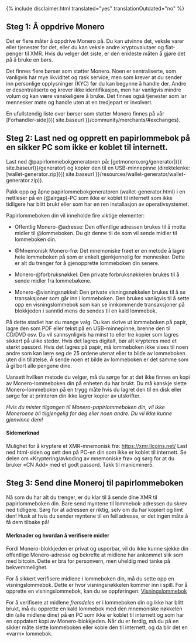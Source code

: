 {% include disclaimer.html translated="yes" translationOutdated="no" %}

## Steg 1: Å oppdrive Monero

Det er flere måter å oppdrive Monero på. Du kan utvinne det, veksle varer
eller tjenester for det, eller du kan veksle andre kryptovalutaer og
fiat-penger til XMR. Hvis du velger det siste, er den enkleste måten å gjøre
det på å bruke en børs.

Det finnes flere børser som støtter Monero. Noen er sentraliserte, som
vanligvis har mye likviditet og rask service, men som krever at du sender
inn personlige opplysninger (KYC) før du kan begynne å handle der. Andre er
desentraliserte og krever ikke identifikasjon, men har vanligvis mindre
volum og kan være vanskeligere å bruke. Det finnes også tjenester som lar
mennesker møte og handle uten at en tredjepart er involvert.

En ufullstendig liste over børser som støtter Monero finnes på vår
[Forhandler-side]({{ site.baseurl }}/community/merchants/#exchanges).

## Steg 2: Last ned og opprett en papirlommebok på en sikker PC som ikke er koblet til internett.

Last ned @papirlommebokgeneratoren på: [getmonero.org/generator]({{
site.baseurl}}/generator) og kopier den til en USB-minnepinne (direktelenke:
[wallet-generator.zip]({{ site.baseurl
}}/resources/wallet-generator/wallet-generator.zip)).

Pakk opp og åpne papirlommebokgeneratoren (wallet-generator.html) i en
nettleser på en (@airgap)-PC som ikke er koblet til internett som ikke
tidligere har blitt brukt eller som har en ren installasjon av
operativsystemet.

Papirlommeboken din vil inneholde fire viktige elementer:

- Offentlig Monero-@adresse: Den offentlige adressen brukes til å motta
  midler til @lommeboken. Du gir denne til de som vil sende midler til
  lommeboken din.

- @Mnemonisk Monero-frø: Det mnemoniske frøet er en metode å lagre hele
  lommeboken på som er enkelt gjenkjennelig for mennesker. Dette er alt du
  trenger for å gjenopprette lommeboken din senere.

- Monero-@forbruksnøkkel: Den private forbruksnøkkelen brukes til å sende
  midler fra lommebøkene.

- Monero-@visningsnøkkel: Den private visningsnøkkelen brukes til å se
  transaksjoner som går inn i lommeboken. Den brukes vanligvis til å sette
  opp en visningslommebok som kan se innkommende transaksjoner på blokkjeden
  i sanntid mens de sendes til en kald lommebok.

På dette stadiet har du mange valg. Du kan skrive ut lommeboken på papir,
lagre den som PDF eller tekst på en USB-minnepinne, brenne den til CD/DVD
osv. Du vil sannsynligvis ha minst to eller tre kopier som lagres sikkert på
ulike steder. Hvis det lagres digitalt, bør alt krypteres med et sterkt
passord. Hvis det lagres på papir, må lommeboken ikke vises til noen andre
som kan lære seg de 25 ordene utenat eller ta bilde av lommeboken uten din
tillatelse. Å sende noen et bilde av lommeboken er det samme som å gi bort
alle pengene dine.

Uansett hvilken metode du velger, må du sørge for at det ikke finnes en kopi
av Monero-lommeboken din på enheten du har brukt. Du må kanskje slette
Monero-lommeboken på en trygg måte hvis du lagret den til en disk eller
sørge for at printeren din ikke lagrer kopier av utskrifter.

*Hvis du mister tilgangen til Monero-papirlommeboken din, vil ikke Moneroene bli tilgjengelig for deg eller noen andre. Du vil ikke kunne gjenvinne dem!*

#### Sidemerknad

Mulighet for å kryptere et XMR-mnemonisk frø: https://xmr.llcoins.net/ 
Last ned html-siden og sett den på PC-en din som ikke er koblet til
internett. Se delen om «Kryptering/avkoding av mnemoniske frø» og sørg for
at du bruker «CN Add» med et godt passord. Takk til manicminer5.

## Steg 3: Send dine Moneroj til papirlommeboken

Nå som du har alt du trenger, er du klar til å sende dine XMR til papirlommeboken din. Bare send myntene til lommebok-adressen du skrev ned tidligere. Sørg for at adressen er riktig, selv om du har kopiert og limt den! Husk at hvis du sender myntene til en feil adresse, er det ingen måte å få dem tilbake på! 

#### Merknader og hvordan å verifisere midler

Fordi Monero-blokkjeden er privat og usporbar, vil du ikke kunne sjekke din
offentlige Monero-adresse og bekrefte at midlene har ankommet slik som med
bitcoin. Dette er bra for personvern, men uheldig med tanke på
bekvemmelighet.

For å sikkert verifisere midlene i lommeboken din, må du sette opp en
visningslommebok. Dette er hvor visningsnøkkelen kommer inn i spill. For å
opprette en visningslommebok, kan du se oppføringen:
[Visningslommebok]({{site.baseurl}}/resources/user-guides/view_only.html)

For å verifisere at midlene *fremdeles* er i lommeboken din og ikke har
blitt brukt, må du opprette en kald lommebok med den mnemoniske nøkkelen din
(alle midlene dine) på en PC som ikke er koblet til internett og som har en
oppdatert kopi av Monero-blokkjeden. Når du er ferdig, må du på en sikker
måte slette lommeboken eller koble den til internett, og da blir det en
«varm» lommebok.
